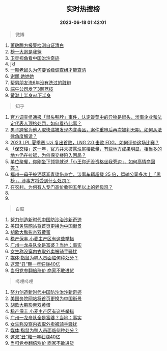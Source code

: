 <div align="center"><h2>实时热搜榜</h2><h4>2023-06-18 01:42:01</h4></div>

> 微博  

1. [萧敬腾方报警检测自证清白](https://s.weibo.com/weibo?q=%23%E8%90%A7%E6%95%AC%E8%85%BE%E6%96%B9%E6%8A%A5%E8%AD%A6%E6%A3%80%E6%B5%8B%E8%87%AA%E8%AF%81%E6%B8%85%E7%99%BD%23&t=31&band_rank=1&Refer=top)<br />
2. [榜一大哥是我爸](https://s.weibo.com/weibo?q=%23%E6%A6%9C%E4%B8%80%E5%A4%A7%E5%93%A5%E6%98%AF%E6%88%91%E7%88%B8%23&t=31&band_rank=2&Refer=top)<br />
3. [卫星视角看中国治沙奇迹](https://s.weibo.com/weibo?q=%23%E5%8D%AB%E6%98%9F%E8%A7%86%E8%A7%92%E7%9C%8B%E4%B8%AD%E5%9B%BD%E6%B2%BB%E6%B2%99%E5%A5%87%E8%BF%B9%23&t=31&band_rank=3&Refer=top)<br />
4. [jkl](https://s.weibo.com/weibo?q=jkl&t=31&band_rank=4&Refer=top)<br />
5. [一颗老鼠头为何要省级调查组才能查清](https://s.weibo.com/weibo?q=%23%E4%B8%80%E9%A2%97%E8%80%81%E9%BC%A0%E5%A4%B4%E4%B8%BA%E4%BD%95%E8%A6%81%E7%9C%81%E7%BA%A7%E8%B0%83%E6%9F%A5%E7%BB%84%E6%89%8D%E8%83%BD%E6%9F%A5%E6%B8%85%23&t=31&band_rank=5&Refer=top)<br />
6. [谢娜 她她她](https://s.weibo.com/weibo?q=%E8%B0%A2%E5%A8%9C%20%E5%A5%B9%E5%A5%B9%E5%A5%B9&t=31&band_rank=6&Refer=top)<br />
7. [帮男朋友洗6年没有洗过的脏辫](https://s.weibo.com/weibo?q=%E5%B8%AE%E7%94%B7%E6%9C%8B%E5%8F%8B%E6%B4%976%E5%B9%B4%E6%B2%A1%E6%9C%89%E6%B4%97%E8%BF%87%E7%9A%84%E8%84%8F%E8%BE%AB&t=31&band_rank=7&Refer=top)<br />
8. [端午公司发了3颗荔枝](https://s.weibo.com/weibo?q=%23%E7%AB%AF%E5%8D%88%E5%85%AC%E5%8F%B8%E5%8F%91%E4%BA%863%E9%A2%97%E8%8D%94%E6%9E%9D%23&t=31&band_rank=8&Refer=top)<br />
9. [黄渤上半身vs下半身](https://s.weibo.com/weibo?q=%23%E9%BB%84%E6%B8%A4%E4%B8%8A%E5%8D%8A%E8%BA%ABvs%E4%B8%8B%E5%8D%8A%E8%BA%AB%23&t=31&band_rank=9&Refer=top)<br />

> 知乎  

1. [官方调查组通报「鼠头鸭脖」事件，认定饭菜中的异物是鼠头，涉事企业和法定代表人顶格处罚，如何看待此事？](https://www.zhihu.com/question/607131041)<br />
2. [男子跨省为他人取快递被发现内含毒品，案件重审后再次被判无期，如何从法律角度解读？](https://www.zhihu.com/question/607104424)<br />
3. [2023 LPL 夏季赛 Uzi 复出首败，LNG 2:0 击败 EDG，如何评价这场比赛？](https://www.zhihu.com/question/607163339)<br />
4. [「保交楼」这一年，官方并未披露烂尾楼数量，有些地方成果明显，相当多的地方仍在拉锯，为何保交楼陷入困局？](https://www.zhihu.com/question/607125175)<br />
5. [单位聚餐，你刚坐下领导就说「小王你还没资格坐我旁边」，如何高情商回答？](https://www.zhihu.com/question/606620590)<br />
6. [福州一母子被洒落沥青烫伤身亡，涉事车辆超载 25 倍，运输公司多次上「黑榜」，涉事方将受到什么处罚？](https://www.zhihu.com/question/607112600)<br />
7. [在农村，为何有人专门高价收购五年以上的老母鸡？](https://www.zhihu.com/question/421033694)<br />
8. []()<br />
9. []()<br />

> 百度  

1. [努力创造新时代中国防沙治沙新奇迹](https://www.baidu.com/s?wd=%E5%8A%AA%E5%8A%9B%E5%88%9B%E9%80%A0%E6%96%B0%E6%97%B6%E4%BB%A3%E4%B8%AD%E5%9B%BD%E9%98%B2%E6%B2%99%E6%B2%BB%E6%B2%99%E6%96%B0%E5%A5%87%E8%BF%B9&sa=fyb_news&rsv_dl=fyb_news)<br />
2. [美国务院网站将首页更换为中国街景](https://www.baidu.com/s?wd=%E7%BE%8E%E5%9B%BD%E5%8A%A1%E9%99%A2%E7%BD%91%E7%AB%99%E5%B0%86%E9%A6%96%E9%A1%B5%E6%9B%B4%E6%8D%A2%E4%B8%BA%E4%B8%AD%E5%9B%BD%E8%A1%97%E6%99%AF&sa=fyb_news&rsv_dl=fyb_news)<br />
3. [胡歌大鹏影帝双黄蛋](https://www.baidu.com/s?wd=%E8%83%A1%E6%AD%8C%E5%A4%A7%E9%B9%8F%E5%BD%B1%E5%B8%9D%E5%8F%8C%E9%BB%84%E8%9B%8B&sa=fyb_news&rsv_dl=fyb_news)<br />
4. [稳产保丰 小麦主产区有这些举措](https://www.baidu.com/s?wd=%E7%A8%B3%E4%BA%A7%E4%BF%9D%E4%B8%B0+%E5%B0%8F%E9%BA%A6%E4%B8%BB%E4%BA%A7%E5%8C%BA%E6%9C%89%E8%BF%99%E4%BA%9B%E4%B8%BE%E6%8E%AA&sa=fyb_news&rsv_dl=fyb_news)<br />
5. [广州一龙舟队全是富婆？当地：事实](https://www.baidu.com/s?wd=%E5%B9%BF%E5%B7%9E%E4%B8%80%E9%BE%99%E8%88%9F%E9%98%9F%E5%85%A8%E6%98%AF%E5%AF%8C%E5%A9%86%EF%BC%9F%E5%BD%93%E5%9C%B0%EF%BC%9A%E4%BA%8B%E5%AE%9E&sa=fyb_news&rsv_dl=fyb_news)<br />
6. [女生称没穿内衣取外卖被骑手骚扰](https://www.baidu.com/s?wd=%E5%A5%B3%E7%94%9F%E7%A7%B0%E6%B2%A1%E7%A9%BF%E5%86%85%E8%A1%A3%E5%8F%96%E5%A4%96%E5%8D%96%E8%A2%AB%E9%AA%91%E6%89%8B%E9%AA%9A%E6%89%B0&sa=fyb_news&rsv_dl=fyb_news)<br />
7. [媒体:指鼠为鸭人员面临何种处分？](https://www.baidu.com/s?wd=%E5%AA%92%E4%BD%93%3A%E6%8C%87%E9%BC%A0%E4%B8%BA%E9%B8%AD%E4%BA%BA%E5%91%98%E9%9D%A2%E4%B8%B4%E4%BD%95%E7%A7%8D%E5%A4%84%E5%88%86%EF%BC%9F&sa=fyb_news&rsv_dl=fyb_news)<br />
8. [这双“丑”鞋一年狂赚40亿](https://www.baidu.com/s?wd=%E8%BF%99%E5%8F%8C%E2%80%9C%E4%B8%91%E2%80%9D%E9%9E%8B%E4%B8%80%E5%B9%B4%E7%8B%82%E8%B5%9A40%E4%BA%BF&sa=fyb_news&rsv_dl=fyb_news)<br />
9. [当归党参翻倍涨价 商家不敢进货](https://www.baidu.com/s?wd=%E5%BD%93%E5%BD%92%E5%85%9A%E5%8F%82%E7%BF%BB%E5%80%8D%E6%B6%A8%E4%BB%B7+%E5%95%86%E5%AE%B6%E4%B8%8D%E6%95%A2%E8%BF%9B%E8%B4%A7&sa=fyb_news&rsv_dl=fyb_news)<br />

> 哔哩哔哩  

1. [努力创造新时代中国防沙治沙新奇迹](https://www.baidu.com/s?wd=%E5%8A%AA%E5%8A%9B%E5%88%9B%E9%80%A0%E6%96%B0%E6%97%B6%E4%BB%A3%E4%B8%AD%E5%9B%BD%E9%98%B2%E6%B2%99%E6%B2%BB%E6%B2%99%E6%96%B0%E5%A5%87%E8%BF%B9&sa=fyb_news&rsv_dl=fyb_news)<br />
2. [美国务院网站将首页更换为中国街景](https://www.baidu.com/s?wd=%E7%BE%8E%E5%9B%BD%E5%8A%A1%E9%99%A2%E7%BD%91%E7%AB%99%E5%B0%86%E9%A6%96%E9%A1%B5%E6%9B%B4%E6%8D%A2%E4%B8%BA%E4%B8%AD%E5%9B%BD%E8%A1%97%E6%99%AF&sa=fyb_news&rsv_dl=fyb_news)<br />
3. [胡歌大鹏影帝双黄蛋](https://www.baidu.com/s?wd=%E8%83%A1%E6%AD%8C%E5%A4%A7%E9%B9%8F%E5%BD%B1%E5%B8%9D%E5%8F%8C%E9%BB%84%E8%9B%8B&sa=fyb_news&rsv_dl=fyb_news)<br />
4. [稳产保丰 小麦主产区有这些举措](https://www.baidu.com/s?wd=%E7%A8%B3%E4%BA%A7%E4%BF%9D%E4%B8%B0+%E5%B0%8F%E9%BA%A6%E4%B8%BB%E4%BA%A7%E5%8C%BA%E6%9C%89%E8%BF%99%E4%BA%9B%E4%B8%BE%E6%8E%AA&sa=fyb_news&rsv_dl=fyb_news)<br />
5. [广州一龙舟队全是富婆？当地：事实](https://www.baidu.com/s?wd=%E5%B9%BF%E5%B7%9E%E4%B8%80%E9%BE%99%E8%88%9F%E9%98%9F%E5%85%A8%E6%98%AF%E5%AF%8C%E5%A9%86%EF%BC%9F%E5%BD%93%E5%9C%B0%EF%BC%9A%E4%BA%8B%E5%AE%9E&sa=fyb_news&rsv_dl=fyb_news)<br />
6. [女生称没穿内衣取外卖被骑手骚扰](https://www.baidu.com/s?wd=%E5%A5%B3%E7%94%9F%E7%A7%B0%E6%B2%A1%E7%A9%BF%E5%86%85%E8%A1%A3%E5%8F%96%E5%A4%96%E5%8D%96%E8%A2%AB%E9%AA%91%E6%89%8B%E9%AA%9A%E6%89%B0&sa=fyb_news&rsv_dl=fyb_news)<br />
7. [媒体:指鼠为鸭人员面临何种处分？](https://www.baidu.com/s?wd=%E5%AA%92%E4%BD%93%3A%E6%8C%87%E9%BC%A0%E4%B8%BA%E9%B8%AD%E4%BA%BA%E5%91%98%E9%9D%A2%E4%B8%B4%E4%BD%95%E7%A7%8D%E5%A4%84%E5%88%86%EF%BC%9F&sa=fyb_news&rsv_dl=fyb_news)<br />
8. [这双“丑”鞋一年狂赚40亿](https://www.baidu.com/s?wd=%E8%BF%99%E5%8F%8C%E2%80%9C%E4%B8%91%E2%80%9D%E9%9E%8B%E4%B8%80%E5%B9%B4%E7%8B%82%E8%B5%9A40%E4%BA%BF&sa=fyb_news&rsv_dl=fyb_news)<br />
9. [当归党参翻倍涨价 商家不敢进货](https://www.baidu.com/s?wd=%E5%BD%93%E5%BD%92%E5%85%9A%E5%8F%82%E7%BF%BB%E5%80%8D%E6%B6%A8%E4%BB%B7+%E5%95%86%E5%AE%B6%E4%B8%8D%E6%95%A2%E8%BF%9B%E8%B4%A7&sa=fyb_news&rsv_dl=fyb_news)<br />
